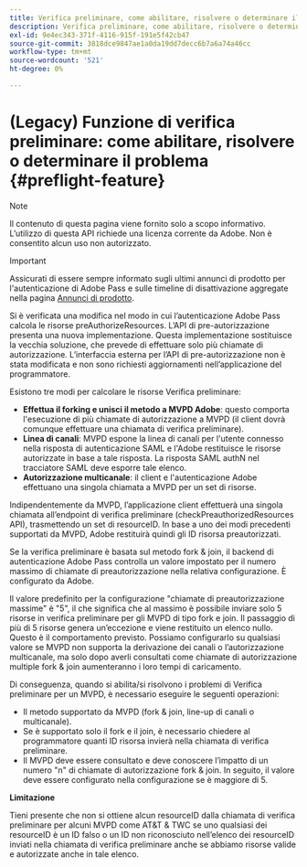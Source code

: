 ```yaml
---
title: Verifica preliminare, come abilitare, risolvere o determinare il problema
description: Verifica preliminare, come abilitare, risolvere o determinare il problema
exl-id: 9e4ec343-371f-4116-915f-191e5f42cb47
source-git-commit: 3818dce9847ae1a0da19dd7decc6b7a6a74a46cc
workflow-type: tm+mt
source-wordcount: '521'
ht-degree: 0%

---
```


# (Legacy) Funzione di verifica preliminare: come abilitare, risolvere o determinare il problema {#preflight-feature}

>[!NOTE]
>
>Il contenuto di questa pagina viene fornito solo a scopo informativo. L’utilizzo di questa API richiede una licenza corrente da Adobe. Non è consentito alcun uso non autorizzato.

>[!IMPORTANT]
>
> Assicurati di essere sempre informato sugli ultimi annunci di prodotto per l&#39;autenticazione di Adobe Pass e sulle timeline di disattivazione aggregate nella pagina [Annunci di prodotto](/help/authentication/product-announcements.md).

Si è verificata una modifica nel modo in cui l’autenticazione Adobe Pass calcola le risorse preAuthorizeResources. L’API di pre-autorizzazione presenta una nuova implementazione. Questa implementazione sostituisce la vecchia soluzione, che prevede di effettuare solo più chiamate di autorizzazione.
L’interfaccia esterna per l’API di pre-autorizzazione non è stata modificata e non sono richiesti aggiornamenti nell’applicazione del programmatore.

Esistono tre modi per calcolare le risorse Verifica preliminare:

* **Effettua il forking e unisci il metodo a MVPD Adobe**: questo comporta l&#39;esecuzione di più chiamate di autorizzazione a MVPD (il client dovrà comunque effettuare una chiamata di verifica preliminare).
* **Linea di canali**: MVPD espone la linea di canali per l&#39;utente connesso nella risposta di autenticazione SAML e l&#39;Adobe restituisce le risorse autorizzate in base a tale risposta. La risposta SAML authN nel tracciatore SAML deve esporre tale elenco.
* **Autorizzazione multicanale**: il client e l&#39;autenticazione Adobe effettuano una singola chiamata a MVPD per un set di risorse.

Indipendentemente da MVPD, l’applicazione client effettuerà una singola chiamata all’endpoint di verifica preliminare (checkPreauthorizedResources API), trasmettendo un set di resourceID. In base a uno dei modi precedenti supportati da MVPD, Adobe restituirà quindi gli ID risorsa preautorizzati.

Se la verifica preliminare è basata sul metodo fork &amp; join, il backend di autenticazione Adobe Pass controlla un valore impostato per il numero massimo di chiamate di preautorizzazione nella relativa configurazione. È configurato da Adobe.

Il valore predefinito per la configurazione &quot;chiamate di preautorizzazione massime&quot; è &quot;5&quot;, il che significa che al massimo è possibile inviare solo 5 risorse in verifica preliminare per gli MVPD di tipo fork e join. Il passaggio di più di 5 risorse genera un’eccezione e viene restituito un elenco nullo. Questo è il comportamento previsto. Possiamo configurarlo su qualsiasi valore se MVPD non supporta la derivazione dei canali o l’autorizzazione multicanale, ma solo dopo averli consultati come chiamate di autorizzazione multiple fork &amp; join aumenteranno i loro tempi di caricamento.

Di conseguenza, quando si abilita/si risolvono i problemi di Verifica preliminare per un MVPD, è necessario eseguire le seguenti operazioni:

* Il metodo supportato da MVPD (fork &amp; join, line-up di canali o multicanale).
* Se è supportato solo il fork e il join, è necessario chiedere al programmatore quanti ID risorsa invierà nella chiamata di verifica preliminare.
* Il MVPD deve essere consultato e deve conoscere l’impatto di un numero &quot;n&quot; di chiamate di autorizzazione fork &amp; join. In seguito, il valore deve essere configurato nella configurazione se è maggiore di 5.

**Limitazione**

Tieni presente che non si ottiene alcun resourceID dalla chiamata di verifica preliminare per alcuni MVPD come AT&amp;T &amp; TWC se uno qualsiasi dei resourceID è un ID falso o un ID non riconosciuto nell’elenco dei resourceID inviati nella chiamata di verifica preliminare anche se abbiamo risorse valide e autorizzate anche in tale elenco.

